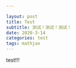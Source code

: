 ```yaml
---

layout: post
title: Test
subtitle: 测试！测试！测试！
date: 2020-3-14
categories: test
tags: mathjax
---
```


test!!!

